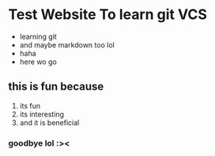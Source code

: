 # Test Website To learn git VCS
- learning git
- and maybe markdown too lol
- haha
- here wo go
## this is fun because
1. its fun
2. its interesting
3. and it is beneficial
### goodbye lol :><
